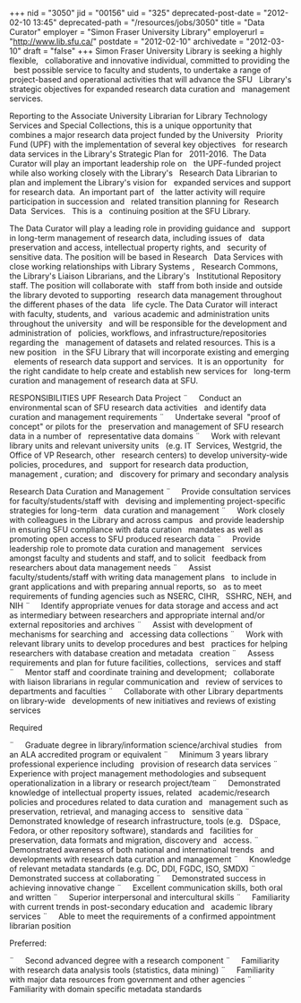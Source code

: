 +++
nid = "3050"
jid = "00156"
uid = "325"
deprecated-post-date = "2012-02-10 13:45"
deprecated-path = "/resources/jobs/3050"
title = "Data Curator"
employer = "Simon Fraser University Library"
employerurl = "http://www.lib.sfu.ca/"
postdate = "2012-02-10"
archivedate = "2012-03-10"
draft = "false"
+++
Simon Fraser University Library is seeking a highly flexible,  
collaborative and innovative individual, committed to providing the  
best possible service to faculty and students, to undertake a range of
 
project-based and operational activities that will advance the SFU  
Library's strategic objectives for expanded research data curation and
 
management services.

Reporting to the Associate University Librarian for Library Technology
 
Services and Special Collections, this is a unique opportunity that  
combines a major research data project funded by the University  
Priority Fund (UPF) with the implementation of several key objectives  
for research data services in the Library's Strategic Plan for  
2011-2016.  The Data Curator will play an important leadership role on
 
the UPF-funded project while also working closely with the Library's  
Research Data Librarian to plan and implement the Library's vision for
 
expanded services and support for research data.  An important part of
 
the latter activity will require participation in succession and  
related transition planning for  Research Data  Services.   This is a  
continuing position at the SFU Library.

The Data Curator will play a leading role in providing guidance and  
support in long-term management of research data, including issues of  
data preservation and access, intellectual property rights, and  
security of sensitive data. The position will be based in Research  
Data Services with close working relationships with Library Systems ,  
Research Commons, the Library's Liaison Librarians, and the Library's  
Institutional Repository staff. The position will collaborate with  
staff from both inside and outside the library devoted to supporting  
research data management throughout the different phases of the data  
life cycle. The Data Curator will interact with faculty, students, and
 
various academic and administration units throughout the university  
and will be responsible for the development and administration of  
policies, workflows, and infrastructure/repositories regarding the  
management of datasets and related resources. This is a new position  
in the SFU Library that will incorporate existing and emerging  
elements of research data support and services.  It is an opportunity  
for the right candidate to help create and establish new services for  
long-term curation and management of research data at SFU.

RESPONSIBILITIES
UPF Research Data Project
¨     Conduct an environmental scan of SFU research data activities  
and identify data curation and management requirements
¨     Undertake several  "proof of concept" or pilots for the  
preservation and management of SFU research data in a number of  
representative data domains
¨     Work with relevant library units and relevant university units  
(e.g. IT  Services, Westgrid, the Office of VP Research, other  
research centers) to develop university-wide policies, procedures, and
 
support for research data production, management , curation; and  
discovery for primary and secondary analysis

Research Data Curation and Management
¨     Provide consultation services for faculty/students/staff with  
devising and implementing project-specific strategies for long-term  
data curation and management
¨     Work closely with colleagues in the Library and across campus  
and provide leadership in ensuring SFU compliance with data curation  
mandates as well as promoting open access to SFU produced research data
¨     Provide leadership role to promote data curation and management  
services amongst faculty and students and staff, and to solicit  
feedback from researchers about data management needs
¨     Assist faculty/students/staff with writing data management plans
 
to include in grant applications and with preparing annual reports, so
 
as to meet requirements of funding agencies such as NSERC, CIHR,  
SSHRC, NEH, and NIH
¨     Identify appropriate venues for data storage and access and act  
as intermediary between researchers and appropriate internal and/or  
external repositories and archives
¨     Assist with development of mechanisms for searching and  
accessing data collections
¨     Work with relevant library units to develop procedures and best  
practices for helping researchers with database creation and metadata  
creation
¨     Assess requirements and plan for future facilities, collections,
 
services and staff
¨     Mentor staff and coordinate training and development;  
collaborate with liaison librarians in regular communication and  
review of services to departments and faculties
¨     Collaborate with other Library departments on library-wide  
developments of new initiatives and reviews of existing services

  
Required

¨     Graduate degree in library/information science/archival studies  
from an ALA accredited program or equivalent
¨     Minimum 3 years library professional experience including  
provision of research data services
¨     Experience with project management methodologies and subsequent  
operationalization in a library or research project/team
¨     Demonstrated knowledge of intellectual property issues, related  
academic/research policies and procedures related to data curation and
 
management such as preservation, retrieval, and managing access to  
sensitive data
¨     Demonstrated knowledge of research infrastructure, tools (e.g.  
DSpace, Fedora, or other repository software), standards and  
facilities for preservation, data formats and migration, discovery and
 
access.
¨     Demonstrated awareness of both national and international trends
 
and developments with research data curation and management
¨     Knowledge of relevant metadata standards (e.g. DC, DDI, FGDC, ISO,
SMDX)
¨     Demonstrated success at collaborating
¨     Demonstrated success in achieving innovative change
¨     Excellent communication skills, both oral and written
¨     Superior interpersonal and intercultural skills
¨     Familiarity with current trends in post-secondary education and  
academic library services
¨     Able to meet the requirements of a confirmed appointment  
librarian position

Preferred:

¨     Second advanced degree with a research component
¨     Familiarity with research data analysis tools (statistics, data
mining)
¨     Familiarity with major data resources from government and other
agencies
¨     Familiarity with domain specific metadata standards

